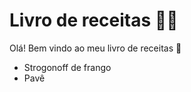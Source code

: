 # Livro de  receitas :man_cook:

Olá! Bem vindo ao meu livro de receitas :wave:

- Strogonoff de frango
- Pavê